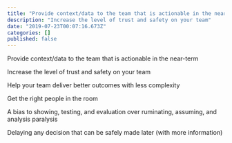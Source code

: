 ```yaml
---
title: "Provide context/data to the team that is actionable in the near-term"
description: "Increase the level of trust and safety on your team"
date: "2019-07-23T00:07:16.673Z"
categories: []
published: false
---
```


  

Provide context/data to the team that is actionable in the near-term

Increase the level of trust and safety on your team

Help your team deliver better outcomes with less complexity

Get the right people in the room

A bias to showing, testing, and evaluation over ruminating, assuming, and analysis paralysis

Delaying any decision that can be safely made later (with more information)

